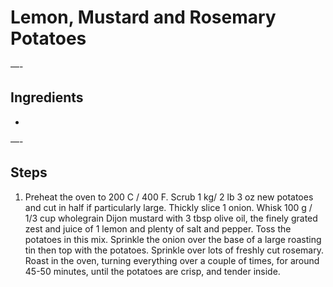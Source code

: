 # Lemon, Mustard and Rosemary Potatoes

—-

## Ingredients

* 

—-

## Steps

1.  Preheat the oven to 200 C / 400 F. Scrub 1 kg/ 2 lb 3 oz new potatoes and cut in half if particularly large. Thickly slice 1 onion. Whisk 100 g / 1/3 cup wholegrain Dijon mustard with 3 tbsp olive oil, the finely grated zest and juice of 1 lemon and plenty of salt and pepper. Toss the potatoes in this mix. Sprinkle the onion over the base of a large roasting tin then top with the potatoes. Sprinkle over lots of freshly cut rosemary. Roast in the oven, turning everything over a couple of times, for around 45-50 minutes, until the potatoes are crisp, and tender inside.